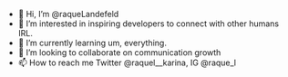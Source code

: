 - 👋 Hi, I’m @raqueLandefeld
- 👀 I’m interested in inspiring developers to connect with other humans IRL.
- 🌱 I’m currently learning um, everything.
- 💞️ I’m looking to collaborate on communication growth
- 📫 How to reach me Twitter @raquel__karina, IG @raque_l

<!---
raqueLandefeld/raqueLandefeld is a ✨ special ✨ repository because its `README.md` (this file) appears on your GitHub profile.
You can click the Preview link to take a look at your changes.
--->

